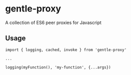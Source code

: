 # gentle-proxy
A collection of ES6 peer proxies for Javascript

## Usage
```
import { logging, cached, invoke } from 'gentle-proxy'

...

logging(myFunction(), 'my-function', {...args})
```

